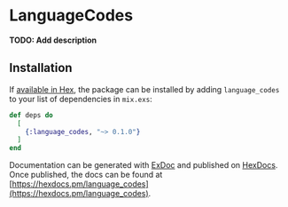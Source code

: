 # LanguageCodes

**TODO: Add description**

## Installation

If [available in Hex](https://hex.pm/docs/publish), the package can be installed
by adding `language_codes` to your list of dependencies in `mix.exs`:

```elixir
def deps do
  [
    {:language_codes, "~> 0.1.0"}
  ]
end
```

Documentation can be generated with [ExDoc](https://github.com/elixir-lang/ex_doc)
and published on [HexDocs](https://hexdocs.pm). Once published, the docs can
be found at [https://hexdocs.pm/language_codes](https://hexdocs.pm/language_codes).

